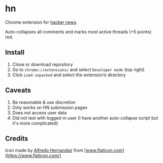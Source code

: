 # hn

Chrome extension for [hacker news](https://news.ycombinator.com). 

Auto-collapses all comments and marks most active threads (+5 points) red. 

## Install

1. Clone or download repository
1. Go to `chrome://extensions/` and select `Developer mode` (top right)
1. Click `Load unpacked` and select the extension’s directory

## Caveats

1. Be reasonable & use discretion
1. Only works on HN submission pages
1. Does not access user data
1. Did not test with logged-in user (I have another auto-collapse script but it's more complicated)

## Credits

Icon made by [Alfredo Hernandez](https://www.flaticon.com/authors/alfredo-hernandez) from [www.flaticon.com](https://www.flaticon.com/)
